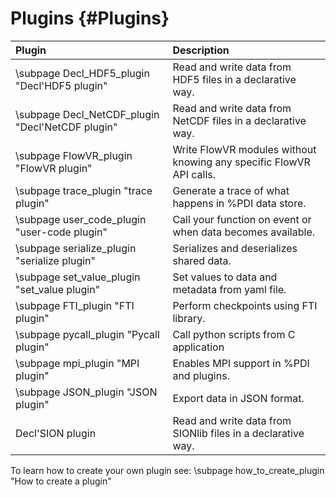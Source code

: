# Plugins {#Plugins}

|Plugin                                               |Description                                                        |
|:----------------------------------------------------|:------------------------------------------------------------------|
|\subpage Decl_HDF5_plugin "Decl'HDF5 plugin"         |Read and write data from HDF5 files in a declarative way.          |
|\subpage Decl_NetCDF_plugin "Decl'NetCDF plugin"     |Read and write data from NetCDF files in a declarative way.        |
|\subpage FlowVR_plugin "FlowVR plugin"               |Write FlowVR modules without knowing any specific FlowVR API calls.|
|\subpage trace_plugin "trace plugin"                 |Generate a trace of what happens in %PDI data store.               |
|\subpage user_code_plugin "user-code plugin"         |Call your function on event or when data becomes available.        |
|\subpage serialize_plugin "serialize plugin"         |Serializes and deserializes shared data.                           |
|\subpage set_value_plugin "set_value plugin"         |Set values to data and metadata from yaml file.                    |
|\subpage FTI_plugin "FTI plugin"                     |Perform checkpoints using FTI library.                             |
|\subpage pycall_plugin "Pycall plugin"               |Call python scripts from C application                             |
|\subpage mpi_plugin "MPI plugin"                     |Enables MPI support in %PDI and plugins.                           |
|\subpage JSON_plugin "JSON plugin"         |Export data in JSON format.                                        |
|Decl'SION plugin                                     |Read and write data from SIONlib files in a declarative way.       |


To learn how to create your own plugin see: \subpage how_to_create_plugin "How to create a plugin"
